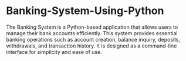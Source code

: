 # Banking-System-Using-Python
The Banking System is a Python-based application that allows users to manage their bank accounts efficiently. This system provides essential banking operations such as account creation, balance inquiry, deposits, withdrawals, and transaction history. It is designed as a command-line interface for simplicity and ease of use.
